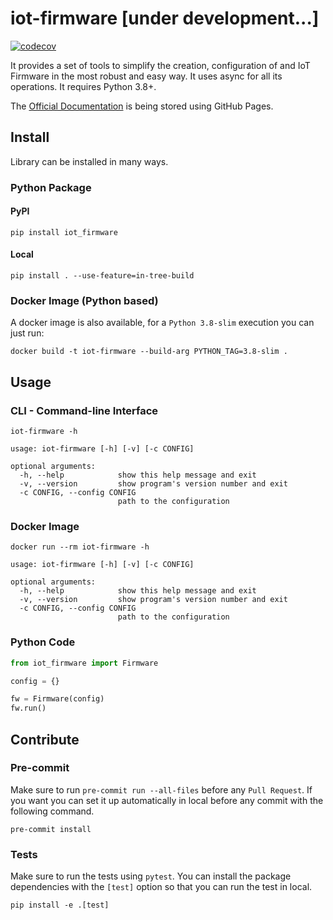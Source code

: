 # iot-firmware [under development...]

[![codecov](https://codecov.io/gh/bonastreyair/iot-firmware/branch/main/graph/badge.svg?token=9UBYZPCREU)](https://codecov.io/gh/bonastreyair/iot-firmware)

It provides a set of tools to simplify the creation, configuration of and IoT Firmware
in the most robust and easy way. It uses async for all its operations. It requires Python 3.8+.

The [Official Documentation](https://bonastreyair.github.io/iot-firmware/iot_firmware.html)
is being stored using GitHub Pages.

## Install

Library can be installed in many ways.

### Python Package

#### PyPI

```shell
pip install iot_firmware
```

#### Local

```shell
pip install . --use-feature=in-tree-build
```

### Docker Image (Python based)

A docker image is also available, for a `Python 3.8-slim` execution you can just run:
```shell
docker build -t iot-firmware --build-arg PYTHON_TAG=3.8-slim .
```

## Usage

### CLI - Command-line Interface

```
iot-firmware -h

usage: iot-firmware [-h] [-v] [-c CONFIG]

optional arguments:
  -h, --help            show this help message and exit
  -v, --version         show program's version number and exit
  -c CONFIG, --config CONFIG
                        path to the configuration
```

### Docker Image

```
docker run --rm iot-firmware -h

usage: iot-firmware [-h] [-v] [-c CONFIG]

optional arguments:
  -h, --help            show this help message and exit
  -v, --version         show program's version number and exit
  -c CONFIG, --config CONFIG
                        path to the configuration
```

### Python Code

```python
from iot_firmware import Firmware

config = {}

fw = Firmware(config)
fw.run()
```

## Contribute

### Pre-commit

Make sure to run `pre-commit run --all-files` before any `Pull Request`. If you want you can set it up automatically
in local before any commit with the following command.
```shell
pre-commit install
```

### Tests

Make sure to run the tests using `pytest`. You can install the package dependencies with the `[test]` option
so that you can run the test in local.
```shell
pip install -e .[test]
```
